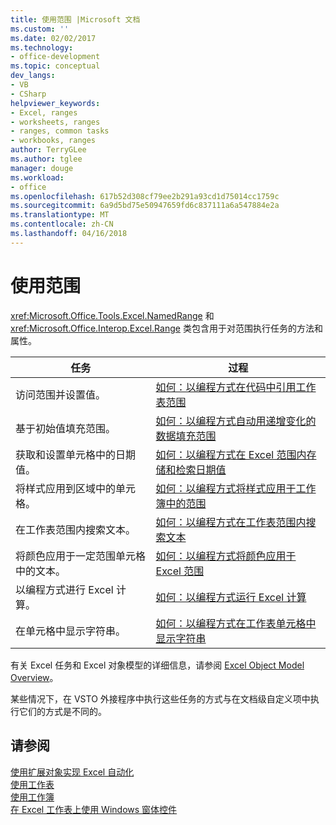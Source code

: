 ```yaml
---
title: 使用范围 |Microsoft 文档
ms.custom: ''
ms.date: 02/02/2017
ms.technology:
- office-development
ms.topic: conceptual
dev_langs:
- VB
- CSharp
helpviewer_keywords:
- Excel, ranges
- worksheets, ranges
- ranges, common tasks
- workbooks, ranges
author: TerryGLee
ms.author: tglee
manager: douge
ms.workload:
- office
ms.openlocfilehash: 617b52d308cf79ee2b291a93cd1d75014cc1759c
ms.sourcegitcommit: 6a9d5bd75e50947659fd6c837111a6a547884e2a
ms.translationtype: MT
ms.contentlocale: zh-CN
ms.lasthandoff: 04/16/2018
---
```

# <a name="working-with-ranges"></a>使用范围
  <xref:Microsoft.Office.Tools.Excel.NamedRange> 和 <xref:Microsoft.Office.Interop.Excel.Range> 类包含用于对范围执行任务的方法和属性。  
  
|任务|过程|  
|----------|---------------|  
|访问范围并设置值。|[如何：以编程方式在代码中引用工作表范围](../vsto/how-to-programmatically-refer-to-worksheet-ranges-in-code.md)|  
|基于初始值填充范围。|[如何：以编程方式自动用递增变化的数据填充范围](../vsto/how-to-programmatically-automatically-fill-ranges-with-incrementally-changing-data.md)|  
|获取和设置单元格中的日期值。|[如何：以编程方式在 Excel 范围内存储和检索日期值](../vsto/how-to-programmatically-store-and-retrieve-date-values-in-excel-ranges.md)|  
|将样式应用到区域中的单元格。|[如何：以编程方式将样式应用于工作簿中的范围](../vsto/how-to-programmatically-apply-styles-to-ranges-in-workbooks.md)|  
|在工作表范围内搜索文本。|[如何：以编程方式在工作表范围内搜索文本](../vsto/how-to-programmatically-search-for-text-in-worksheet-ranges.md)|  
|将颜色应用于一定范围单元格中的文本。|[如何：以编程方式将颜色应用于 Excel 范围](../vsto/how-to-programmatically-apply-color-to-excel-ranges.md)|  
|以编程方式进行 Excel 计算。|[如何：以编程方式运行 Excel 计算](../vsto/how-to-programmatically-run-excel-calculations-programmatically.md)|  
|在单元格中显示字符串。|[如何：以编程方式在工作表单元格中显示字符串](../vsto/how-to-programmatically-display-a-string-in-a-worksheet-cell.md)|  
  
 有关 Excel 任务和 Excel 对象模型的详细信息，请参阅 [Excel Object Model Overview](../vsto/excel-object-model-overview.md)。  
  
 某些情况下，在 VSTO 外接程序中执行这些任务的方式与在文档级自定义项中执行它们的方式是不同的。  
  
## <a name="see-also"></a>请参阅  
 [使用扩展对象实现 Excel 自动化](../vsto/automating-excel-by-using-extended-objects.md)   
 [使用工作表](../vsto/working-with-worksheets.md)   
 [使用工作簿](../vsto/working-with-workbooks.md)   
 [在 Excel 工作表上使用 Windows 窗体控件](../vsto/using-windows-forms-controls-on-excel-worksheets.md)  
  
  